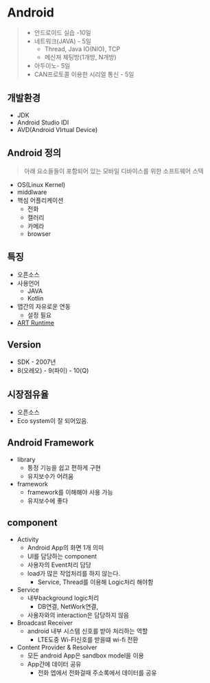 # Android

> * 안드로이드 실습 -10일
> * 네트워크(JAVA) - 5일
>   * Thread, Java IO(NIO), TCP 
>   * 메신져 체팅방(1개방, N개방)
> * 아두이노- 5일
> * CAN프로토콜 이용한 시리얼 통신 - 5일

## 개발환경

* JDK
* Android Studio IDI
* AVD(Android VIrtual Device)

## Android 정의

> 아래 요소들들이 포함되어 있는 모바일 디바이스를 위한 소프트웨어 스텍

* OS(Linux Kernel)
* middlware
* 핵심 어플리케이션
  * 전화
  * 캘러리
  * 카메라
  * browser

## 특징

* 오픈소스
* 사용언어
  * JAVA
  * Kotlin
* 앱간의 자유로운 연동
  * 설정 필요
* [ART Runtime](https://developer.android.com/guide/practices/verifying-apps-art?hl=ko)

## Version

* SDK - 2007년
* 8(오레오) - 9(파이) - 10(Q)

## 시장점유율

* 오픈소스
* Eco system이 잘 되어있음.

## Android Framework

* library
  * 틍정 기능을 쉽고 편하게 구현
  * 유지보수가 어려움
* framework
  * framework를 이해해야 사용 가능
  * 유지보수에 좋다

## component

* Activity
  * Android App의 화면 1개 의미
  * UI를 담당하는 component
  * 사용자의 Event처리 담당
  * load가 많은 작업처리를 하지 않는다.
    * Service, Thread를 이용해 Logic처리 해야함
* Service
  * 내부background logic처리
    * DB연결, NetWork연결, 
  * 사용자와의 interaction은 담당하지 않음
* Broadcast Receiver
  * android 내부 시스템 신호를 받아 처리하는 역할
    * LTE도중 Wi-FI신호를 받을떄 wi-fi 전환
* Content Provider & Resolver
  * 모든 android App은 sandbox model을 이용
  * App간에 데이터 공유
    * 전화 엡에서 전화걸때 주소록에서 데이터를 공유